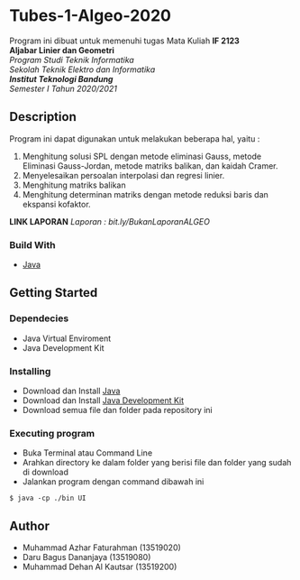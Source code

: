 # Tubes-1-Algeo-2020

Program ini dibuat untuk memenuhi tugas Mata Kuliah **IF 2123** <br />
**Aljabar Linier dan Geometri** <br />
*Program Studi Teknik Informatika* <br />
*Sekolah Teknik Elektro dan Informatika* <br />
**_Institut Teknologi Bandung_** <br />
*Semester I Tahun 2020/2021* <br />

## Description

Program ini dapat digunakan untuk melakukan beberapa hal, yaitu :

1. Menghitung solusi SPL dengan metode eliminasi Gauss, metode Eliminasi Gauss-Jordan, metode matriks balikan, dan kaidah Cramer.
2. Menyelesaikan persoalan interpolasi dan regresi linier.
3. Menghitung matriks balikan
4. Menghitung determinan matriks dengan metode reduksi baris dan ekspansi kofaktor.

**LINK LAPORAN**
*Laporan : bit.ly/BukanLaporanALGEO*

### Build With

- [Java](https://www.java.com/)

## Getting Started

### Dependecies

- Java Virtual Enviroment
- Java Development Kit

### Installing

- Download dan Install [Java](https://www.java.com/en/download/)
- Download dan Install [Java Development Kit](https://www.oracle.com/java/technologies/javase-jdk11-downloads.html)
- Download semua file dan folder pada repository ini

### Executing program

- Buka Terminal atau Command Line
- Arahkan directory ke dalam folder yang berisi file dan folder yang sudah di download
- Jalankan program dengan command dibawah ini

```
$ java -cp ./bin UI
```

## Author
- Muhammad Azhar Faturahman (13519020)
- Daru Bagus Dananjaya (13519080)
- Muhammad Dehan Al Kautsar (13519200)



